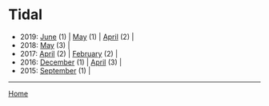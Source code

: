 # Tidal

  * 2019: 
      [June](./tidal-2019-06.md) (1) | 
      [May](./tidal-2019-05.md) (1) | 
      [April](./tidal-2019-04.md) (2) | 
  * 2018: 
      [May](./tidal-2018-05.md) (3) | 
  * 2017: 
      [April](./tidal-2017-04.md) (2) | 
      [February](./tidal-2017-02.md) (2) | 
  * 2016: 
      [December](./tidal-2016-12.md) (1) | 
      [April](./tidal-2016-04.md) (3) | 
  * 2015: 
      [September](./tidal-2015-09.md) (1) | 

----

[Home](../)
